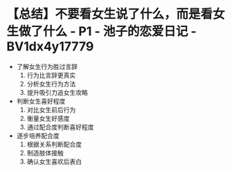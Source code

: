 # 【总结】不要看女生说了什么，而是看女生做了什么 - P1 - 池子的恋爱日记 - BV1dx4y17779

-   了解女生行为胜过言辞
    1.  行为比言辞更真实
    2.  分析女生行为方法
    3.  提升吸引力追女生攻略
-   判断女生喜好程度
    1.  对比女生前后行为
    2.  衡量女生好感度
    3.  通过配合度判断喜好程度
-   逐步培养配合度
    1.  根据关系判断配合度
    2.  制造肢体接触
    3.  确认女生喜欢后表白